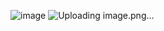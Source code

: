 ![image](https://github.com/DAD609/LeetCode_SQL/assets/67281187/cde97574-af11-4dfb-8637-897323031c70)
![Uploading image.png…]()
